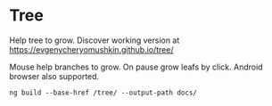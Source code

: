 # Tree

Help tree to grow.
Discover working version at https://evgenycheryomushkin.github.io/tree/

Mouse help branches to grow. On pause grow leafs by click. Android browser also supported.

`ng build --base-href /tree/ --output-path docs/`
